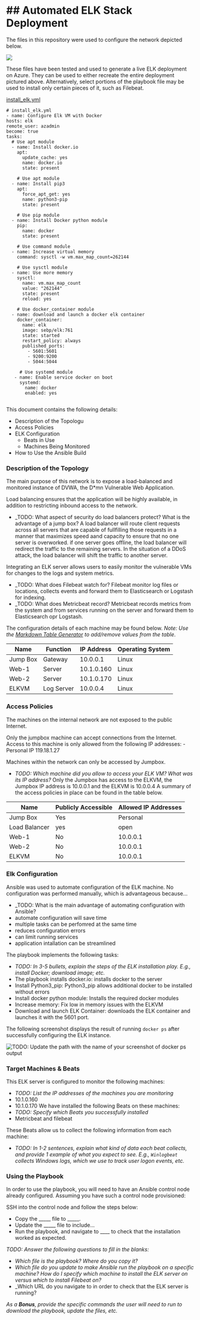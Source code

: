 # ## Automated ELK Stack Deployment

The files in this repository were used to configure the network depicted below.

![](https://github.com/sulfur321/cybersec-project-1/blob/057eec373a5de4e20683bb570ab780394640349d/Images/Network%20Diagram.png)

These files have been tested and used to generate a live ELK deployment on Azure. They can be used to either recreate the entire deployment pictured above. Alternatively, select portions of the playbook file may be used to install only certain pieces of it, such as Filebeat.

[install_elk.yml](Playbooks/install-elk.yml)

 ```
# install_elk.yml
- name: Configure Elk VM with Docker
 hosts: elk
 remote_user: azadmin
 become: true
 tasks:
   # Use apt module
   - name: Install docker.io
     apt:
       update_cache: yes
       name: docker.io
       state: present

     # Use apt module
   - name: Install pip3
     apt:
       force_apt_get: yes
       name: python3-pip
       state: present

     # Use pip module
   - name: Install Docker python module
     pip:
       name: docker
       state: present

     # Use command module
   - name: Increase virtual memory
     command: sysctl -w vm.max_map_count=262144

     # Use sysctl module
   - name: Use more memory
     sysctl:
       name: vm.max_map_count
       value: "262144"
       state: present
       reload: yes

     # Use docker_container module
   - name: download and launch a docker elk container
     docker_container:
       name: elk
       image: sebp/elk:761
       state: started
       restart_policy: always
       published_ports:
         - 5601:5601
         - 9200:9200
         - 5044:5044

      # Use systemd module
    - name: Enable service docker on boot
      systemd:
        name: docker
        enabled: yes
         
 ```

This document contains the following details:
- Description of the Topologu
- Access Policies
- ELK Configuration
  - Beats in Use
  - Machines Being Monitored
- How to Use the Ansible Build


### Description of the Topology

The main purpose of this network is to expose a load-balanced and monitored instance of DVWA, the D*mn Vulnerable Web Application.

Load balancing ensures that the application will be highly available, in addition to restricting inbound access to the network.
- _TODO: What aspect of security do load balancers protect? What is the advantage of a jump box?
A load balancer will route client requests across all servers that are capable of fullfilling those requests in a manner that maximizes speed aand capacity to ensure that no one server is overworked. if one server goes offline, the load balancer will redirect the traffic to the remaining servers. In the situation of a DDoS attack, the load balancer will shift the traffic to another server.

Integrating an ELK server allows users to easily monitor the vulnerable VMs for changes to the logs and system metrics.
- _TODO: What does Filebeat watch for? Filebeat monitor log files or locations, collects events and forward them to Elasticsearch or Logstash for indexing.
- _TODO: What does Metricbeat record? Metricbeat records metrics from the system and from services running on the server and forward them to Elasticsearch opr Logstash.

The configuration details of each machine may be found below.
_Note: Use the [Markdown Table Generator](http://www.tablesgenerator.com/markdown_tables) to add/remove values from the table_.

| Name     | Function | IP Address | Operating System |
|----------|----------|------------|------------------|
| Jump Box | Gateway  | 10.0.0.1   | Linux            |
| Web-1    | Server   | 10.1.0.160 | Linux            |
| Web-2    | Server   | 10.1.0.170 | Linux            |
| ELKVM    | Log Server   | 10.0.0.4    | Linux                 |

### Access Policies

The machines on the internal network are not exposed to the public Internet. 

Only the jumpbox machine can accept connections from the Internet. Access to this machine is only allowed from the following IP addresses:
-Personal IP 119.18.1.27

Machines within the network can only be accessed by Jumpbox.
- _TODO: Which machine did you allow to access your ELK VM? What was its IP address?_
Only the Jumpbox has access to the ELKVM, the Jumpbox IP address is 10.0.0.1 and the ELKVM is 10.0.0.4
A summary of the access policies in place can be found in the table below.

| Name     | Publicly Accessible | Allowed IP Addresses |
|----------|---------------------|----------------------|
| Jump Box | Yes              | Personal    |
|     Load Balancer     |       yes              |         open             |
|       Web-1   |             No        |           10.0.0.1           |
| Web-2 | No | 10.0.0.1|
| ELKVM | No | 10.0.0.1 |

### Elk Configuration

Ansible was used to automate configuration of the ELK machine. No configuration was performed manually, which is advantageous because...
- _TODO: What is the main advantage of automating configuration with Ansible?
 - automate configuration will save time
 - multiple tasks can be perfomred at the same time
 - reduces configuration errors
 - can limit running services
 - application intallation can be streamlined

The playbook implements the following tasks:
- _TODO: In 3-5 bullets, explain the steps of the ELK installation play. E.g., install Docker; download image; etc._
 - The playbook installs docker.io: installs docker to the server
 - Install Python3_pip: Python3_pip allows additional docker to be installed without errors
 - Install docker python module: Installs the required docker modules
 - Increase memory: Fix low in memory issues with the ELKVM
 - Download and launch ELK Container: downloads the ELK container and launches it with the 5601 port.

The following screenshot displays the result of running `docker ps` after successfully configuring the ELK instance.

![TODO: Update the path with the name of your screenshot of docker ps output](Images/1.JPG)

### Target Machines & Beats
This ELK server is configured to monitor the following machines:
- _TODO: List the IP addresses of the machines you are monitoring_
 - 10.1.0.160
 - 10.1.0.170
We have installed the following Beats on these machines:
- _TODO: Specify which Beats you successfully installed_
- Metricbeat and filebeat

These Beats allow us to collect the following information from each machine:
- _TODO: In 1-2 sentences, explain what kind of data each beat collects, and provide 1 example of what you expect to see. E.g., `Winlogbeat` collects Windows logs, which we use to track user logon events, etc._

### Using the Playbook
In order to use the playbook, you will need to have an Ansible control node already configured. Assuming you have such a control node provisioned: 

SSH into the control node and follow the steps below:
- Copy the _____ file to _____.
- Update the _____ file to include...
- Run the playbook, and navigate to ____ to check that the installation worked as expected.

_TODO: Answer the following questions to fill in the blanks:_
- _Which file is the playbook? Where do you copy it?_
- _Which file do you update to make Ansible run the playbook on a specific machine? How do I specify which machine to install the ELK server on versus which to install Filebeat on?_
- _Which URL do you navigate to in order to check that the ELK server is running?

_As a **Bonus**, provide the specific commands the user will need to run to download the playbook, update the files, etc._
